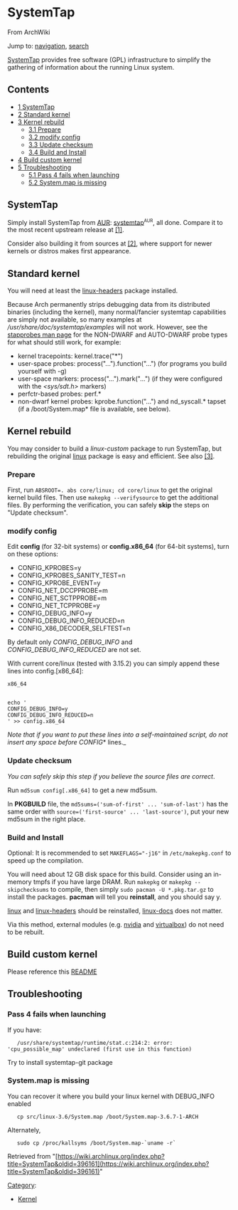 # SystemTap

From ArchWiki

Jump to: [navigation](#column-one), [search](#searchInput)

[SystemTap](http://sourceware.org/systemtap/) provides free software (GPL) infrastructure to simplify the gathering of information about the running Linux system.

## Contents

*   [1 SystemTap](#SystemTap)
*   [2 Standard kernel](#Standard_kernel)
*   [3 Kernel rebuild](#Kernel_rebuild)
    *   [3.1 Prepare](#Prepare)
    *   [3.2 modify config](#modify_config)
    *   [3.3 Update checksum](#Update_checksum)
    *   [3.4 Build and Install](#Build_and_Install)
*   [4 Build custom kernel](#Build_custom_kernel)
*   [5 Troubleshooting](#Troubleshooting)
    *   [5.1 Pass 4 fails when launching](#Pass_4_fails_when_launching)
    *   [5.2 System.map is missing](#System.map_is_missing)

## SystemTap

Simply install SystemTap from [AUR](/index.php/AUR "AUR"): [systemtap](https://aur.archlinux.org/packages/systemtap/)<sup><small>AUR</small></sup>, all done. Compare it to the most recent upstream release at [[1]](https://sourceware.org/systemtap/wiki/SystemTapReleases).

Consider also building it from sources at [[2]](https://sourceware.org/git/?p=systemtap.git;a=summary), where support for newer kernels or distros makes first appearance.

## Standard kernel

You will need at least the [linux-headers](https://www.archlinux.org/packages/?name=linux-headers) package installed.

Because Arch permanently strips debugging data from its distributed binaries (including the kernel), many normal/fancier systemtap capabilities are simply not available, so many examples at _/usr/share/doc/systemtap/examples_ will not work. However, see the [stapprobes man page](https://sourceware.org/systemtap/man/stapprobes.3stap.html) for the NON-DWARF and AUTO-DWARF probe types for what should still work, for example:

*   kernel tracepoints: kernel.trace("*")
*   user-space probes: process("...").function("...") (for programs you build yourself with -g)
*   user-space markers: process("...").mark("...") (if they were configured with the _<sys/sdt.h>_ markers)
*   perfctr-based probes: perf.*
*   non-dwarf kernel probes: kprobe.function("...") and nd_syscall.* tapset (if a /boot/System.map* file is available, see below).

## Kernel rebuild

You may consider to build a _linux-custom_ package to run SystemTap, but rebuilding the original [linux](https://www.archlinux.org/packages/?name=linux) package is easy and efficient. See also [[3]](https://wiki.archlinux.org/index.php/Kernels/Compilation/Traditional).

### Prepare

First, run `ABSROOT=. abs core/linux; cd core/linux` to get the original kernel build files. Then use `makepkg --verifysource` to get the additional files. By performing the verification, you can safely **skip** the steps on "Update checksum".

### modify config

Edit **config** (for 32-bit systems) or **config.x86_64** (for 64-bit systems), turn on these options:

*   CONFIG_KPROBES=y
*   CONFIG_KPROBES_SANITY_TEST=n
*   CONFIG_KPROBE_EVENT=y
*   CONFIG_NET_DCCPPROBE=m
*   CONFIG_NET_SCTPPROBE=m
*   CONFIG_NET_TCPPROBE=y
*   CONFIG_DEBUG_INFO=y
*   CONFIG_DEBUG_INFO_REDUCED=n
*   CONFIG_X86_DECODER_SELFTEST=n

By default only _CONFIG_DEBUG_INFO_ and _CONFIG_DEBUG_INFO_REDUCED_ are not set.

With current core/linux (tested with 3.15.2) you can simply append these lines into config.[x86_64]:

 `x86_64` 

```

echo '
CONFIG_DEBUG_INFO=y
CONFIG_DEBUG_INFO_REDUCED=n
' >> config.x86_64

```

_Note that if you want to put these lines into a self-maintained script, do not insert any space before CONFIG_* lines._

### Update checksum

_You can safely skip this step if you believe the source files are correct_.

Run `md5sum config[.x86_64]` to get a new md5sum.

In **PKGBUILD** file, the `md5sums=('sum-of-first' ... 'sum-of-last')` has the same order with `source=('first-source' ... 'last-source')`, put your new md5sum in the right place.

### Build and Install

Optional: It is recommended to set `MAKEFLAGS="-j16"` in `/etc/makepkg.conf` to speed up the compilation.

You will need about 12 GB disk space for this build. Consider using an in-memory tmpfs if you have large DRAM. Run `makepkg` or `makepkg --skipchecksums` to compile, then simply `sudo pacman -U *.pkg.tar.gz` to install the packages. **pacman** will tell you **reinstall**, and you should say y.

[linux](https://www.archlinux.org/packages/?name=linux) and [linux-headers](https://www.archlinux.org/packages/?name=linux-headers) should be reinstalled, [linux-docs](https://www.archlinux.org/packages/?name=linux-docs) does not matter.

Via this method, external modules (e.g. [nvidia](https://www.archlinux.org/packages/?name=nvidia) and [virtualbox](https://www.archlinux.org/packages/?name=virtualbox)) do not need to be rebuilt.

## Build custom kernel

Please reference this [README](http://sourceware.org/git/?p=systemtap.git;a=blob_plain;f=README;hb=HEAD)

## Troubleshooting

### Pass 4 fails when launching

If you have:

```
   /usr/share/systemtap/runtime/stat.c:214:2: error: 'cpu_possible_map' undeclared (first use in this function)

```

Try to install systemtap-git package

### System.map is missing

You can recover it where you build your linux kernel with DEBUG_INFO enabled

```
   cp src/linux-3.6/System.map /boot/System.map-3.6.7-1-ARCH

```

Alternately,

```
   sudo cp /proc/kallsyms /boot/System.map-`uname -r`

```

Retrieved from "[https://wiki.archlinux.org/index.php?title=SystemTap&oldid=396161](https://wiki.archlinux.org/index.php?title=SystemTap&oldid=396161)"

[Category](/index.php/Special:Categories "Special:Categories"):

*   [Kernel](/index.php/Category:Kernel "Category:Kernel")